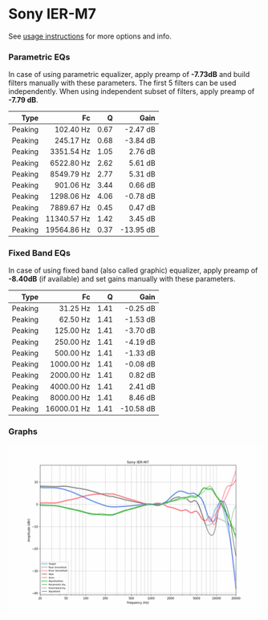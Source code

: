 # Sony IER-M7
See [usage instructions](https://github.com/jaakkopasanen/AutoEq#usage) for more options and info.

### Parametric EQs
In case of using parametric equalizer, apply preamp of **-7.73dB** and build filters manually
with these parameters. The first 5 filters can be used independently.
When using independent subset of filters, apply preamp of **-7.79 dB**.

| Type    | Fc          |    Q | Gain      |
|--------:|------------:|-----:|----------:|
| Peaking | 102.40 Hz   | 0.67 | -2.47 dB  |
| Peaking | 245.17 Hz   | 0.68 | -3.84 dB  |
| Peaking | 3351.54 Hz  | 1.05 | 2.76 dB   |
| Peaking | 6522.80 Hz  | 2.62 | 5.61 dB   |
| Peaking | 8549.79 Hz  | 2.77 | 5.31 dB   |
| Peaking | 901.06 Hz   | 3.44 | 0.66 dB   |
| Peaking | 1298.06 Hz  | 4.06 | -0.78 dB  |
| Peaking | 7889.67 Hz  | 0.45 | 0.47 dB   |
| Peaking | 11340.57 Hz | 1.42 | 3.45 dB   |
| Peaking | 19564.86 Hz | 0.37 | -13.95 dB |

### Fixed Band EQs
In case of using fixed band (also called graphic) equalizer, apply preamp of **-8.40dB**
(if available) and set gains manually with these parameters.

| Type    | Fc          |    Q | Gain      |
|--------:|------------:|-----:|----------:|
| Peaking | 31.25 Hz    | 1.41 | -0.25 dB  |
| Peaking | 62.50 Hz    | 1.41 | -1.53 dB  |
| Peaking | 125.00 Hz   | 1.41 | -3.70 dB  |
| Peaking | 250.00 Hz   | 1.41 | -4.19 dB  |
| Peaking | 500.00 Hz   | 1.41 | -1.33 dB  |
| Peaking | 1000.00 Hz  | 1.41 | -0.08 dB  |
| Peaking | 2000.00 Hz  | 1.41 | 0.82 dB   |
| Peaking | 4000.00 Hz  | 1.41 | 2.41 dB   |
| Peaking | 8000.00 Hz  | 1.41 | 8.46 dB   |
| Peaking | 16000.01 Hz | 1.41 | -10.58 dB |

### Graphs
![](./Sony%20IER-M7.png)